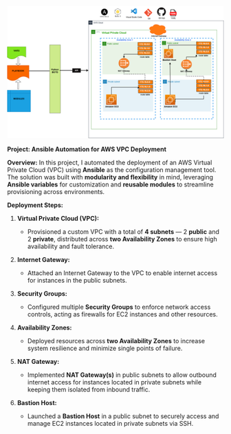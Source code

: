 ![Alt text](Ansible_VPC_Infrutucture.png)

**Project: Ansible Automation for AWS VPC Deployment**

**Overview:**
In this project, I automated the deployment of an AWS Virtual Private Cloud (VPC) using **Ansible** as the configuration management tool. The solution was built with **modularity and flexibility** in mind, leveraging **Ansible variables** for customization and **reusable modules** to streamline provisioning across environments.

**Deployment Steps:**

1. **Virtual Private Cloud (VPC):**

   * Provisioned a custom VPC with a total of **4 subnets** — 2 **public** and 2 **private**, distributed across **two Availability Zones** to ensure high availability and fault tolerance.

2. **Internet Gateway:**

   * Attached an Internet Gateway to the VPC to enable internet access for instances in the public subnets.

3. **Security Groups:**

   * Configured multiple **Security Groups** to enforce network access controls, acting as firewalls for EC2 instances and other resources.

4. **Availability Zones:**

   * Deployed resources across **two Availability Zones** to increase system resilience and minimize single points of failure.

5. **NAT Gateway:**

   * Implemented **NAT Gateway(s)** in public subnets to allow outbound internet access for instances located in private subnets while keeping them isolated from inbound traffic.

6. **Bastion Host:**

   * Launched a **Bastion Host** in a public subnet to securely access and manage EC2 instances located in private subnets via SSH.
